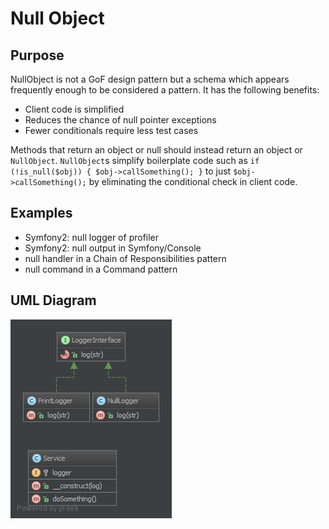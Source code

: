 # Null Object

## Purpose

NullObject is not a GoF design pattern but a schema which appears frequently enough to be considered a pattern. It has the following benefits:

* Client code is simplified
* Reduces the chance of null pointer exceptions
* Fewer conditionals require less test cases

Methods that return an object or null should instead return an object or `NullObject`. `NullObject`s simplify boilerplate code such as `if (!is_null($obj)) { $obj->callSomething(); }` to just `$obj->callSomething();` by eliminating the conditional check in client code.

## Examples

* Symfony2: null logger of profiler
* Symfony2: null output in Symfony/Console
* null handler in a Chain of Responsibilities pattern
* null command in a Command pattern

## UML Diagram

![Alt NullObject UML Diagram](uml/uml.png)
